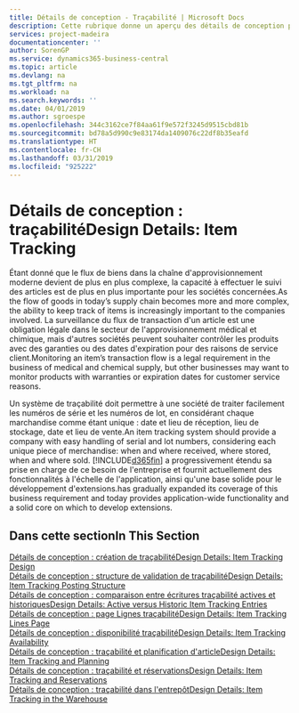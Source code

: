 ```yaml
---
title: Détails de conception - Traçabilité | Microsoft Docs
description: Cette rubrique donne un aperçu des détails de conception pour la traçabilité.
services: project-madeira
documentationcenter: ''
author: SorenGP
ms.service: dynamics365-business-central
ms.topic: article
ms.devlang: na
ms.tgt_pltfrm: na
ms.workload: na
ms.search.keywords: ''
ms.date: 04/01/2019
ms.author: sgroespe
ms.openlocfilehash: 344c3162ce7f84aa61f9e572f3245d9515cbd81b
ms.sourcegitcommit: bd78a5d990c9e83174da1409076c22df8b35eafd
ms.translationtype: HT
ms.contentlocale: fr-CH
ms.lasthandoff: 03/31/2019
ms.locfileid: "925222"
---
```

# <a name="design-details-item-tracking"></a><span data-ttu-id="99ec2-103">Détails de conception : traçabilité</span><span class="sxs-lookup"><span data-stu-id="99ec2-103">Design Details: Item Tracking</span></span>
<span data-ttu-id="99ec2-104">Étant donné que le flux de biens dans la chaîne d'approvisionnement moderne devient de plus en plus complexe, la capacité à effectuer le suivi des articles est de plus en plus importante pour les sociétés concernées.</span><span class="sxs-lookup"><span data-stu-id="99ec2-104">As the flow of goods in today’s supply chain becomes more and more complex, the ability to keep track of items is increasingly important to the companies involved.</span></span> <span data-ttu-id="99ec2-105">La surveillance du flux de transaction d'un article est une obligation légale dans le secteur de l'approvisionnement médical et chimique, mais d'autres sociétés peuvent souhaiter contrôler les produits avec des garanties ou des dates d'expiration pour des raisons de service client.</span><span class="sxs-lookup"><span data-stu-id="99ec2-105">Monitoring an item’s transaction flow is a legal requirement in the business of medical and chemical supply, but other businesses may want to monitor products with warranties or expiration dates for customer service reasons.</span></span>  

<span data-ttu-id="99ec2-106">Un système de traçabilité doit permettre à une société de traiter facilement les numéros de série et les numéros de lot, en considérant chaque marchandise comme étant unique : date et lieu de réception, lieu de stockage, date et lieu de vente.</span><span class="sxs-lookup"><span data-stu-id="99ec2-106">An item tracking system should provide a company with easy handling of serial and lot numbers, considering each unique piece of merchandise: when and where received, where stored, when and where sold.</span></span> [!INCLUDE[d365fin](includes/d365fin_md.md)] <span data-ttu-id="99ec2-107">a progressivement étendu sa prise en charge de ce besoin de l'entreprise et fournit actuellement des fonctionnalités à l'échelle de l'application, ainsi qu'une base solide pour le développement d'extensions.</span><span class="sxs-lookup"><span data-stu-id="99ec2-107">has gradually expanded its coverage of this business requirement and today provides application-wide functionality and a solid core on which to develop extensions.</span></span>  

## <a name="in-this-section"></a><span data-ttu-id="99ec2-108">Dans cette section</span><span class="sxs-lookup"><span data-stu-id="99ec2-108">In This Section</span></span>  
[<span data-ttu-id="99ec2-109">Détails de conception : création de traçabilité</span><span class="sxs-lookup"><span data-stu-id="99ec2-109">Design Details: Item Tracking Design</span></span>](design-details-item-tracking-design.md)  
[<span data-ttu-id="99ec2-110">Détails de conception : structure de validation de traçabilité</span><span class="sxs-lookup"><span data-stu-id="99ec2-110">Design Details: Item Tracking Posting Structure</span></span>](design-details-item-tracking-posting-structure.md)  
[<span data-ttu-id="99ec2-111">Détails de conception : comparaison entre écritures traçabilité actives et historiques</span><span class="sxs-lookup"><span data-stu-id="99ec2-111">Design Details: Active versus Historic Item Tracking Entries</span></span>](design-details-active-versus-historic-item-tracking-entries.md)  
[<span data-ttu-id="99ec2-112">Détails de conception : page Lignes traçabilité</span><span class="sxs-lookup"><span data-stu-id="99ec2-112">Design Details: Item Tracking Lines Page</span></span>](design-details-item-tracking-lines-window.md)  
[<span data-ttu-id="99ec2-113">Détails de conception : disponibilité traçabilité</span><span class="sxs-lookup"><span data-stu-id="99ec2-113">Design Details: Item Tracking Availability</span></span>](design-details-item-tracking-availability.md)  
[<span data-ttu-id="99ec2-114">Détails de conception : traçabilité et planification d'article</span><span class="sxs-lookup"><span data-stu-id="99ec2-114">Design Details: Item Tracking and Planning</span></span>](design-details-item-tracking-and-planning.md)  
[<span data-ttu-id="99ec2-115">Détails de conception : traçabilité et réservations</span><span class="sxs-lookup"><span data-stu-id="99ec2-115">Design Details: Item Tracking and Reservations</span></span>](design-details-item-tracking-and-reservations.md)  
[<span data-ttu-id="99ec2-116">Détails de conception : traçabilité dans l'entrepôt</span><span class="sxs-lookup"><span data-stu-id="99ec2-116">Design Details: Item Tracking in the Warehouse</span></span>](design-details-item-tracking-in-the-warehouse.md)
